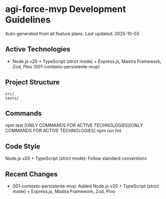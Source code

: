 # agi-force-mvp Development Guidelines

Auto-generated from all feature plans. Last updated: 2025-10-03

## Active Technologies

- Node.js v20 + TypeScript (strict mode) + Express.js, Mastra Framework, Zod, Pino (001-contexto-persistente-mvp)

## Project Structure

```
src/
tests/
```

## Commands

npm test [ONLY COMMANDS FOR ACTIVE TECHNOLOGIES][ONLY COMMANDS FOR ACTIVE TECHNOLOGIES] npm run lint

## Code Style

Node.js v20 + TypeScript (strict mode): Follow standard conventions

## Recent Changes

- 001-contexto-persistente-mvp: Added Node.js v20 + TypeScript (strict mode) + Express.js, Mastra Framework, Zod, Pino

<!-- MANUAL ADDITIONS START -->
<!-- MANUAL ADDITIONS END -->
